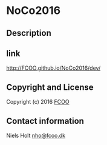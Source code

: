 # NoCo2016
>


## Description


## link

http://FCOO.github.io/NoCo2016/dev/ 


## Copyright and License

Copyright (c) 2016 [FCOO](https://github.com/FCOO)

## Contact information

Niels Holt nho@fcoo.dk


